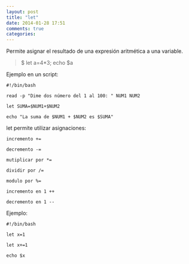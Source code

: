 ```yaml
---
layout: post
title: "let"
date: 2014-01-28 17:51
comments: true
categories: 
---
```

Permite asignar el resultado de una expresión aritmética a una variable.

>$ let a=4*3; echo $a

Ejemplo en un script:

	#!/bin/bash 

	read -p "Dime dos número del 1 al 100: " NUM1 NUM2 

	let SUMA=$NUM1+$NUM2 

	echo "La suma de $NUM1 + $NUM2 es $SUMA"

let permite utilizar asignaciones: 

	incremento += 

	decremento -= 

	mutiplicar por *= 

	dividir por /= 

	modulo por %= 

	incremento en 1 ++ 

	decremento en 1 -- 

Ejemplo:

	#!/bin/bash

	let x=1

	let x+=1

	echo $x

